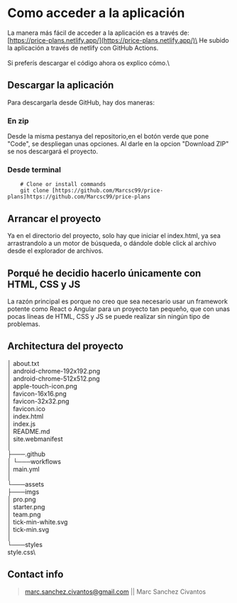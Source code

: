 

# Como acceder a la aplicación

La manera más fácil de acceder a la aplicación es a través de:\
[https://price-plans.netlify.app/](https://price-plans.netlify.app/)\
He subido la aplicación a través de netlify con GitHub Actions.\
\
Si preferís descargar el código ahora os explico cómo.\

## Descargar la aplicación

Para descargarla desde GitHub, hay dos maneras:

### En zip

Desde la misma pestanya del repositorio,en el botón verde que pone "Code", se despliegan unas opciones. Al darle en la opcion "Download ZIP" se nos descargará el proyecto.

### Desde terminal

```shell
    # Clone or install commands
    git clone [https://github.com/Marcsc99/price-plans]https://github.com/Marcsc99/price-plans
```

## Arrancar el proyecto

Ya en el directorio del proyecto, solo hay que iniciar el index.html, ya sea arrastrandolo a un motor de búsqueda, o dándole doble click al archivo desde el explorador de archivos.

## Porqué he decidio hacerlo únicamente con HTML, CSS y JS

La razón principal es porque no creo que sea necesario usar un framework potente como React o Angular para un proyecto tan pequeño, que con unas pocas líneas de HTML, CSS y JS se puede realizar sin ningún tipo de problemas.

## Architectura del proyecto

│   about.txt\
│   android-chrome-192x192.png\
│   android-chrome-512x512.png\
│   apple-touch-icon.png\
│   favicon-16x16.png\
│   favicon-32x32.png\
│   favicon.ico\
│   index.html\
│   index.js\
│   README.md\
│   site.webmanifest\
│\
├───.github\
│   └───workflows\
│           main.yml\
│\
└───assets\
    ├───imgs\
    │       pro.png\
    │       starter.png\
    │       team.png\
    │       tick-min-white.svg\
    │       tick-min.svg\
    │\
    └───styles\
            style.css\

## Contact info

> marc.sanchez.civantos@gmail.com || Marc Sanchez Civantos